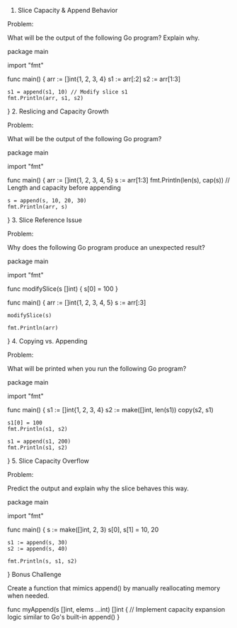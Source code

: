 1. Slice Capacity & Append Behavior

Problem:

What will be the output of the following Go program? Explain why.

package main

import "fmt"

func main() {
	arr := []int{1, 2, 3, 4}
	s1 := arr[:2]
	s2 := arr[1:3]

	s1 = append(s1, 10) // Modify slice s1
	fmt.Println(arr, s1, s2)
}
2. Reslicing and Capacity Growth



Problem:

What will be the output of the following Go program?

package main

import "fmt"

func main() {
	arr := []int{1, 2, 3, 4, 5}
	s := arr[1:3]
	fmt.Println(len(s), cap(s)) // Length and capacity before appending

	s = append(s, 10, 20, 30)
	fmt.Println(arr, s)
}
3. Slice Reference Issue



Problem:

Why does the following Go program produce an unexpected result?

package main

import "fmt"

func modifySlice(s []int) {
    s[0] = 100
}

func main() {
    arr := []int{1, 2, 3, 4, 5}
    s := arr[:3]
    
    modifySlice(s)
    
    fmt.Println(arr)
}
4. Copying vs. Appending



Problem:

What will be printed when you run the following Go program?

package main

import "fmt"

func main() {
    s1 := []int{1, 2, 3, 4}
    s2 := make([]int, len(s1))
    copy(s2, s1)

    s1[0] = 100
    fmt.Println(s1, s2)

    s1 = append(s1, 200)
    fmt.Println(s1, s2)
}
5. Slice Capacity Overflow



Problem:

Predict the output and explain why the slice behaves this way.

package main

import "fmt"

func main() {
    s := make([]int, 2, 3)
    s[0], s[1] = 10, 20

    s1 := append(s, 30)
    s2 := append(s, 40)

    fmt.Println(s, s1, s2)
}
Bonus Challenge



Create a function that mimics append() by manually reallocating memory when needed.

func myAppend(s []int, elems ...int) []int {
    // Implement capacity expansion logic similar to Go's built-in append()
}
